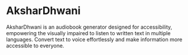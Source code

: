 # AksharDhwani
AksharDhwani is an audiobook generator designed for accessibility, empowering the visually impaired to listen to written text in multiple languages. Convert text to voice effortlessly and make information more accessible to everyone.
